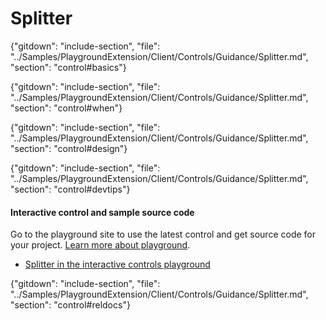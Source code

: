 ﻿# Splitter

{"gitdown": "include-section", "file": "../Samples/PlaygroundExtension/Client/Controls/Guidance/Splitter.md", "section": "control#basics"}

<!-- TODO get an IMAGE to embed here -->

<!-- TODO get an SAMPLE CODE to embed here -->

{"gitdown": "include-section", "file": "../Samples/PlaygroundExtension/Client/Controls/Guidance/Splitter.md", "section": "control#when"}

{"gitdown": "include-section", "file": "../Samples/PlaygroundExtension/Client/Controls/Guidance/Splitter.md", "section": "control#design"}

{"gitdown": "include-section", "file": "../Samples/PlaygroundExtension/Client/Controls/Guidance/Splitter.md", "section": "control#devtips"}

#### Interactive control and sample source code
Go to the playground site to use the latest control and get source code for your project.  [Learn more about playground](./top-extensions-controls-playground.md).

*  <a href="https://ms.portal.azure.com/?Microsoft_Azure_Playground=true#blade/Microsoft_Azure_Playground/ControlsIndexBlade/Splitter_create_Playground" target="_blank">Splitter in the interactive controls playground</a>

 


{"gitdown": "include-section", "file": "../Samples/PlaygroundExtension/Client/Controls/Guidance/Splitter.md", "section": "control#reldocs"}
